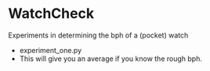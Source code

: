 WatchCheck
==========

Experiments in determining the bph of a (pocket) watch

 * experiment\_one.py
  * This will give you an average if you know the rough bph.
